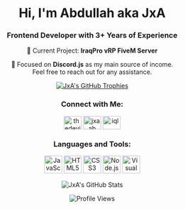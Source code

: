 <link href="https://cdnjs.cloudflare.com/ajax/libs/boxicons/2.1.4/css/boxicons.min.css" rel="stylesheet">

<h1 align="center">Hi, I'm Abdullah aka JxA</h1>
<h3 align="center">Frontend Developer with 3+ Years of Experience</h3>

<p align="center">🎯 Current Project: <strong>IraqPro vRP FiveM Server</strong></p>
<p align="center">💼 Focused on <strong>Discord.js</strong> as my main source of income. <br>Feel free to reach out for any assistance.</p>

<p align="center">
  <a href="https://github.com/ryo-ma/github-profile-trophy">
    <img src="https://github-profile-trophy.vercel.app/?username=abdullahjxa&margin-w=15&theme=gruvbox" alt="JxA's GitHub Trophies" />
  </a>
</p>

<h3 align="center">Connect with Me:</h3>
<p align="center">
  <a href="https://instagram.com/vqa.z" target="_blank"><img align="center" src="https://raw.githubusercontent.com/rahuldkjain/github-profile-readme-generator/master/src/images/icons/Social/instagram.svg" alt="thedevjxa" height="30" width="40" /></a>
  <a href="https://www.youtube.com/c/jxaab" target="_blank"><img align="center" src="https://raw.githubusercontent.com/rahuldkjain/github-profile-readme-generator/master/src/images/icons/Social/youtube.svg" alt="jxaab" height="30" width="40" /></a>
  <a href="https://discord.gg/r5" target="_blank"><img align="center" src="https://raw.githubusercontent.com/rahuldkjain/github-profile-readme-generator/master/src/images/icons/Social/discord.svg" alt="iql" height="30" width="40" /></a>
</p>

<h3 align="center">Languages and Tools:</h3>
<p align="center">
  <img src="https://cdn.jsdelivr.net/gh/devicons/devicon/icons/javascript/javascript-original.svg" height="40" width="40" alt="JavaScript" />
  <img src="https://cdn.jsdelivr.net/gh/devicons/devicon/icons/html5/html5-original.svg" height="40" width="40" alt="HTML5" />
  <img src="https://cdn.jsdelivr.net/gh/devicons/devicon/icons/css3/css3-original.svg" height="40" width="40" alt="CSS3" />
  <img src="https://cdn.jsdelivr.net/gh/devicons/devicon/icons/nodejs/nodejs-original.svg" height="40" width="40" alt="Node.js" />
  <img src="https://cdn.jsdelivr.net/gh/devicons/devicon/icons/visualstudio/visualstudio-plain.svg" height="40" width="40" alt="Visual Studio" />
</p>

<p align="center">
  <img src="https://github-readme-stats.vercel.app/api?username=abdullahjxa&show_icons=true&locale=en&theme=dark" alt="JxA's GitHub Stats" />
</p>
<p align="center">
  <img src="https://komarev.com/ghpvc/?username=tthedevjxa&label=Profile%20views&color=0e75b6&style=flat" alt="Profile Views" />
</p>
